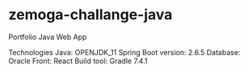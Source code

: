 # zemoga-challange-java
Portfolio Java Web App


Technologies
Java: OPENJDK_11
Spring Boot version: 2.6.5
Database: Oracle
Front: React
Build tool: Gradle 7.4.1

